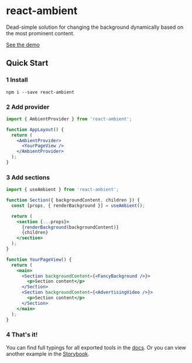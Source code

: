 # react-ambient

Dead-simple solution for changing the background dynamically based on the most prominent content.

[See the demo](https://a-type.github.io/react-ambient)

## Quick Start

### 1 Install

```
npm i --save react-ambient
```

### 2 Add provider

```jsx
import { AmbientProvider } from 'react-ambient';

function AppLayout() {
  return (
    <AmbientProvider>
      <YourPageView />
    </AmbientProvider>
  );
}
```

### 3 Add sections

```jsx
import { useAmbient } from 'react-ambient';

function Section({ backgroundContent, children }) {
  const [props, { renderBackground }] = useAmbient();

  return (
    <section {...props}>
      {renderBackground(backgroundContent)}
      {children}
    </section>
  );
}

function YourPageView() {
  return (
    <main>
      <Section backgroundContent={<FancyBackground />}>
        <p>Section content</p>
      </Section>
      <Section backgroundContent={<AdvertisingVideo />}>
        <p>Section content</p>
      </Section>
    </main>
  );
}
```

### 4 That's it!

You can find full typings for all exported tools in the [docs](https://a-type.github.io/react-ambient/lib). Or you can view another example in the [Storybook](https://a-type.github.io/react-ambient/storybook).
